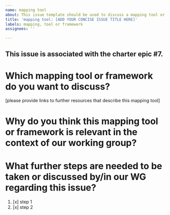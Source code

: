```yaml
---
name: mapping tool
about: This issue template should be used to discuss a mapping tool or framework..
title: 'mapping tool: [ADD YOUR CONCISE ISSUE TITLE HERE]'
labels: mapping, tool or framework
assignees: ''

---
```


This issue is associated with the charter epic #7.
----
# Which mapping tool or framework do you want to discuss? 
[please provide links to further resources that describe this mapping tool]

# Why do you think this mapping tool or framework is relevant in the context of our working group?

# What further steps are needed to be taken or discussed by/in our WG regarding this issue?

1. [x] step 1
2. [x] step 2
